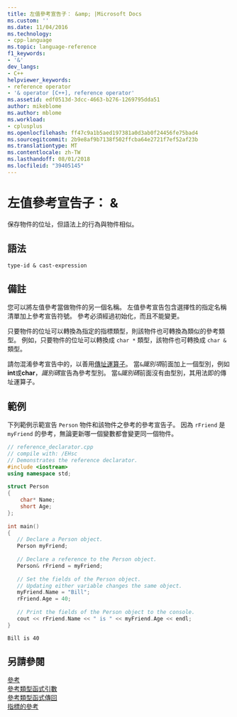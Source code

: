 ```yaml
---
title: 左值參考宣告子： &amp; |Microsoft Docs
ms.custom: ''
ms.date: 11/04/2016
ms.technology:
- cpp-language
ms.topic: language-reference
f1_keywords:
- '&'
dev_langs:
- C++
helpviewer_keywords:
- reference operator
- '& operator [C++], reference operator'
ms.assetid: edf0513d-3dcc-4663-b276-1269795dda51
author: mikeblome
ms.author: mblome
ms.workload:
- cplusplus
ms.openlocfilehash: ff47c9a1b5aed197381a0d3ab0f24456fe75bad4
ms.sourcegitcommit: 2b9e8af9b7138f502ffcba64e2721f7ef52af23b
ms.translationtype: MT
ms.contentlocale: zh-TW
ms.lasthandoff: 08/01/2018
ms.locfileid: "39405145"
---
```

# <a name="lvalue-reference-declarator-amp"></a>左值參考宣告子： &amp;
保存物件的位址，但語法上的行為與物件相似。  
  
## <a name="syntax"></a>語法  
  
```  
type-id & cast-expression  
```  
  
## <a name="remarks"></a>備註  
 您可以將左值參考當做物件的另一個名稱。 左值參考宣告包含選擇性的指定名稱清單加上參考宣告符號。 參考必須經過初始化，而且不能變更。  
  
 只要物件的位址可以轉換為指定的指標類型，則該物件也可轉換為類似的參考類型。 例如，只要物件的位址可以轉換成 `char *` 類型，該物件也可轉換成 `char &` 類型。  
  
 請勿混淆參考宣告中的，以善用[傳址運算子](../cpp/address-of-operator-amp.md)。 當`&`*識別項*前面加上一個型別，例如**int**或**char**，*識別碼*宣告為參考型別。 當`&`*識別碼*前面沒有由型別，其用法即的傳址運算子。  
  
## <a name="example"></a>範例  
 下列範例示範宣告 `Person` 物件和該物件之參考的參考宣告子。 因為 `rFriend` 是 `myFriend` 的參考，無論更新哪一個變數都會變更同一個物件。  
  
```cpp 
// reference_declarator.cpp  
// compile with: /EHsc  
// Demonstrates the reference declarator.  
#include <iostream>  
using namespace std;  
  
struct Person  
{  
    char* Name;  
    short Age;  
};  
  
int main()  
{  
   // Declare a Person object.  
   Person myFriend;  
  
   // Declare a reference to the Person object.  
   Person& rFriend = myFriend;  
  
   // Set the fields of the Person object.  
   // Updating either variable changes the same object.  
   myFriend.Name = "Bill";  
   rFriend.Age = 40;  
  
   // Print the fields of the Person object to the console.  
   cout << rFriend.Name << " is " << myFriend.Age << endl;  
}  
```  
  
```Output  
Bill is 40  
```  
  
## <a name="see-also"></a>另請參閱  
 [參考](../cpp/references-cpp.md)   
 [參考類型函式引數](../cpp/reference-type-function-arguments.md)   
 [參考類型函式傳回](../cpp/reference-type-function-returns.md)   
 [指標的參考](../cpp/references-to-pointers.md)